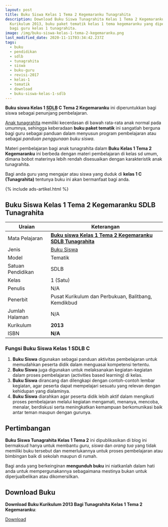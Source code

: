 ```yaml
---
layout: post
title: Buku Siswa Kelas 1 Tema 2 Kegemaranku Tunagrahita
description: Download Buku Siswa Tunagrahita Kelas 1 Tema 2 Kegemaranku
  Kurikulum 2013, buku paket tematik kelas 1 tema kegemaranku yang diperuntukkan
  bagi guru kelas 1 tunagrahita.
image: /img/buku-siswa-kelas-1-tema-2-kegemaranku.png
last_modified_date: 2020-11-11T03:34:42.237Z
tags:
  - buku
  - pendidikan
  - sdlb
  - tunagrahita
  - siswa
  - buku-guru
  - revisi-2017
  - kelas-1
  - tematik
  - download
  - buku-siswa-kelas-1-sdlb
---
```


**Buku siswa Kelas 1 <abbr title="Sekolah Dasar Luar Biasa">SDLB</abbr> C Tema 2 Kegemaranku** ini diperuntukkan bagi siswa sebagai penunjang pembelajaran.

[Anak tunagrahita](/teori/tunagrahita) memiliki kecerdasan di bawah rata-rata anak normal pada umumnya, sehingga keberadaan **buku paket tematik** ini sangatlah berguna bagi guru sebagai panduan dalam menyusun program pembelajaran atau sebagai *panduan penggunaan buku siswa*.

Materi pembelajaran bagi anak tunagrahita dalam **Buku Kelas 1 Tema 2 Kegemaranku** ini berbeda dengan materi pembelajaran di kelas sd umum, dimana bobot materinya lebih rendah disesuaikan dengan karakteristik anak tunagrahita.

Bagi anda guru yang mengajar atau siswa yang duduk di **kelas 1 C (Tunagrahita)** tentunya buku ini akan bermanfaat bagi anda.

{% include ads-artikel.html %}

## Buku Siswa Kelas 1 Tema 2 Kegemaranku SDLB Tunagrahita  

|Uraian|Keterangan|
| --- | --- |
|Mata Pelajaran|<a href="/bse/buku-siswa-kelas-1-tema-2-kegemaranku-tunagrahita" title="Buku siswa Kelas 1 Tema 2 Kegemaranku SDLB Tunagrahita"><strong>Buku siswa Kelas 1 Tema 2 Kegemaranku SDLB Tunagrahita</strong></a>|
|Jenis|<a href="/bse" title="Buku Siswa" target="_blank">Buku Siswa</a>|
|Model|Tematik|
|Satuan Pendidikan|SDLB|
|Kelas|1 (Satu)|
|Penulis|N/A|
|Penerbit|Pusat Kurikulum dan Perbukuan, Balitbang, Kemdikbud|
|Jumlah Halaman|N/A|
|Kurikulum|<strong>2013</strong>|
|ISBN|<strong>N/A</strong>|

### Fungsi Buku Siswa Kelas 1 SDLB C
1. **Buku Siswa**  digunakan sebagai panduan aktivitas pembelajaran untuk memudahkan peserta didik dalam menguasai kompetensi tertentu.
2. **Buku Siswa**  juga digunakan untuk melaksanakan kegiatan-kegiatan dalam proses pembelajaran (activities based learning) di kelas.
3. **Buku Siswa** dirancang dan dilengkapi dengan contoh-contoh lembar kegiatan, agar peserta dapat mempelajari sesuatu yang relevan dengan kehidupan yang dialaminya.
4. **Buku Siswa** diarahkan agar peserta didik lebih aktif dalam mengikuti proses pembelajaran melalui kegiatan mengamati, menanya, mencoba, menalar, berdiskusi serta meningkatkan kemampuan berkomunikasi baik antar teman maupun dengan gurunya.


## Pertimbangan
**Buku Siswa Tunagrahita Kelas 1 Tema 2** ini dipublikasikan di blog ini bermaksud hanya untuk membantu _guru_, _siswa_ dan _orang tua_ yang tidak memiliki buku tersebut dan memerlukannya untuk proses pembelajaran atau bimbingan baik di sekolah maupun di rumah.

Bagi anda yang berkeinginan <b>mengunduh buku</b> ini niatkanlah dalam hati anda untuk mempergunakannya sebagaimana mestinya bukan untuk diperjualbelikan atau dikomersilkan.
  
## Download Buku
**Download Buku Kurikulum 2013 Bagi Tunagrahita Kelas 1 Tema 2 Kegemaranku**:
<p class="center"><a class="button download" href="https://docs.google.com/uc?export=download&id=1HCvsWvFk-753H757GyZjlMQNckA7_y7s" rel="nofollow" target="_blank" title="Download Download Buku Kurikulum 2013 Bagi Tunagrahita Kelas 1 Tema 2 Kegemaranku">Download</a></p>
